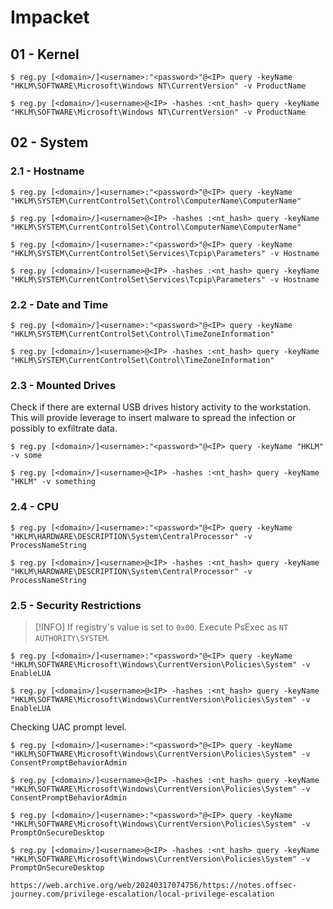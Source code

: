 # Impacket

## 01 - Kernel

```
$ reg.py [<domain>/]<username>:"<password>"@<IP> query -keyName "HKLM\SOFTWARE\Microsoft\Windows NT\CurrentVersion" -v ProductName

$ reg.py [<domain>/]<username>@<IP> -hashes :<nt_hash> query -keyName "HKLM\SOFTWARE\Microsoft\Windows NT\CurrentVersion" -v ProductName
```

## 02 - System

### 2.1 - Hostname

```
$ reg.py [<domain>/]<username>:"<password>"@<IP> query -keyName "HKLM\SYSTEM\CurrentControlSet\Control\ComputerName\ComputerName"

$ reg.py [<domain>/]<username>@<IP> -hashes :<nt_hash> query -keyName "HKLM\SYSTEM\CurrentControlSet\Control\ComputerName\ComputerName"

$ reg.py [<domain>/]<username>:"<password>"@<IP> query -keyName "HKLM\SYSTEM\CurrentControlSet\Services\Tcpip\Parameters" -v Hostname

$ reg.py [<domain>/]<username>@<IP> -hashes :<nt_hash> query -keyName "HKLM\SYSTEM\CurrentControlSet\Services\Tcpip\Parameters" -v Hostname
```

### 2.2 - Date and Time

```
$ reg.py [<domain>/]<username>:"<password>"@<IP> query -keyName "HKLM\SYSTEM\CurrentControlSet\Control\TimeZoneInformation"

$ reg.py [<domain>/]<username>@<IP> -hashes :<nt_hash> query -keyName "HKLM\SYSTEM\CurrentControlSet\Control\TimeZoneInformation"
```

### 2.3 - Mounted Drives

Check if there are external USB drives history activity to the workstation. This will provide leverage to insert malware to spread the infection or possibly to exfiltrate data.

```
$ reg.py [<domain>/]<username>:"<password>"@<IP> query -keyName "HKLM" -v some

$ reg.py [<domain>/]<username>@<IP> -hashes :<nt_hash> query -keyName "HKLM" -v something
```

### 2.4 - CPU

```
$ reg.py [<domain>/]<username>:"<password>"@<IP> query -keyName "HKLM\HARDWARE\DESCRIPTION\System\CentralProcessor" -v ProcessNameString

$ reg.py [<domain>/]<username>@<IP> -hashes :<nt_hash> query -keyName "HKLM\HARDWARE\DESCRIPTION\System\CentralProcessor" -v ProcessNameString
```

### 2.5 - Security Restrictions

> [!INFO]
> If registry's value is set to `0x00`. Execute PsExec as `NT AUTHORITY\SYSTEM`.

```
$ reg.py [<domain>/]<username>:"<password>"@<IP> query -keyName "HKLM\SOFTWARE\Microsoft\Windows\CurrentVersion\Policies\System" -v EnableLUA

$ reg.py [<domain>/]<username>@<IP> -hashes :<nt_hash> query -keyName "HKLM\SOFTWARE\Microsoft\Windows\CurrentVersion\Policies\System" -v EnableLUA
```

Checking UAC prompt level.

```
$ reg.py [<domain>/]<username>:"<password>"@<IP> query -keyName "HKLM\SOFTWARE\Microsoft\Windows\CurrentVersion\Policies\System" -v ConsentPromptBehaviorAdmin

$ reg.py [<domain>/]<username>@<IP> -hashes :<nt_hash> query -keyName "HKLM\SOFTWARE\Microsoft\Windows\CurrentVersion\Policies\System" -v ConsentPromptBehaviorAdmin
```

```
$ reg.py [<domain>/]<username>:"<password>"@<IP> query -keyName "HKLM\SOFTWARE\Microsoft\Windows\CurrentVersion\Policies\System" -v PromptOnSecureDesktop

$ reg.py [<domain>/]<username>@<IP> -hashes :<nt_hash> query -keyName "HKLM\SOFTWARE\Microsoft\Windows\CurrentVersion\Policies\System" -v PromptOnSecureDesktop

https://web.archive.org/web/20240317074756/https://notes.offsec-journey.com/privilege-escalation/local-privilege-escalation
```